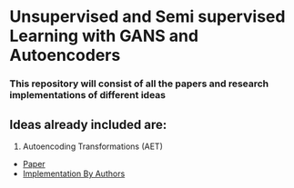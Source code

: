 # Unsupervised and Semi supervised Learning with GANS and Autoencoders

### This repository will consist of all the papers and research implementations of different ideas

## Ideas already included are:

1. Autoencoding Transformations (AET) 
* [Paper](https://openaccess.thecvf.com/content_CVPR_2019/papers/Zhang_AET_vs._AED_Unsupervised_Representation_Learning_by_Auto-Encoding_Transformations_Rather_CVPR_2019_paper.pdf)
* [Implementation By Authors](https://github.com/maple-research-lab/AET)